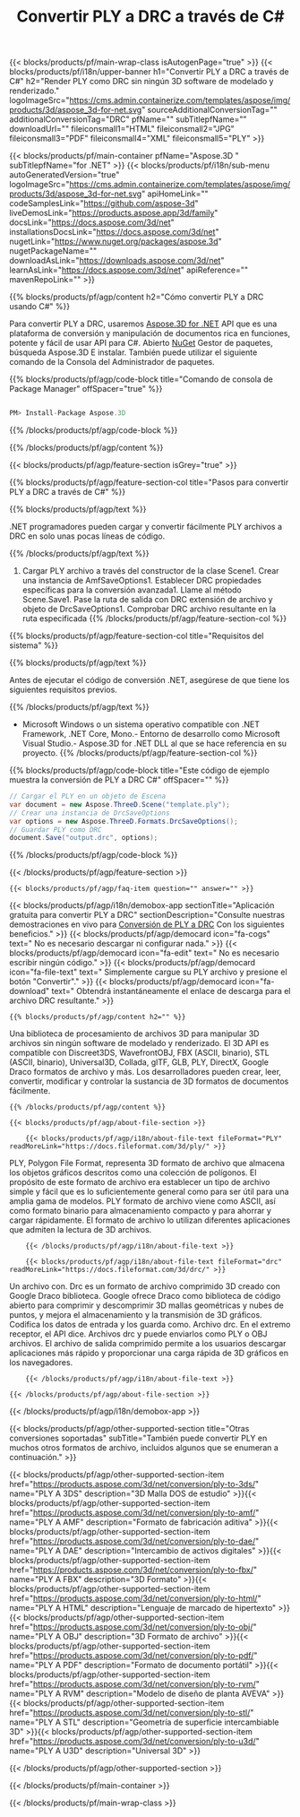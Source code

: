 ﻿---
title: Convertir PLY a DRC a través de C# 
url: /es/net/conversion/ply-to-drc/ 
description: Código de muestra para la conversión de PLY a DRC C#. Use API código de ejemplo para los archivos por lotes PLY a la conversión de DRC dentro de VB.NET, Asp.NET o cualquier aplicación basada en .NET.
---
{{< blocks/products/pf/main-wrap-class isAutogenPage="true" >}}
{{< blocks/products/pf/i18n/upper-banner h1="Convertir PLY a DRC a través de C#" h2="Render PLY como DRC sin ningún 3D software de modelado y renderizado." logoImageSrc="https://cms.admin.containerize.com/templates/aspose/img/products/3d/aspose_3d-for-net.svg" sourceAdditionalConversionTag="" additionalConversionTag="DRC" pfName="" subTitlepfName="" downloadUrl="" fileiconsmall1="HTML" fileiconsmall2="JPG" fileiconsmall3="PDF" fileiconsmall4="XML" fileiconsmall5="PLY" >}}

{{< blocks/products/pf/main-container pfName="Aspose.3D " subTitlepfName="for .NET" >}}
{{< blocks/products/pf/i18n/sub-menu autoGeneratedVersion="true" logoImageSrc="https://cms.admin.containerize.com/templates/aspose/img/products/3d/aspose_3d-for-net.svg" apiHomeLink="" codeSamplesLink="https://github.com/aspose-3d" liveDemosLink="https://products.aspose.app/3d/family" docsLink="https://docs.aspose.com/3d/net" installationsDocsLink="https://docs.aspose.com/3d/net" nugetLink="https://www.nuget.org/packages/aspose.3d" nugetPackageName="" downloadAsLink="https://downloads.aspose.com/3d/net" learnAsLink="https://docs.aspose.com/3d/net" apiReference="" mavenRepoLink="" >}}

{{% blocks/products/pf/agp/content h2="Cómo convertir PLY a DRC usando C#" %}}

 Para convertir PLY a DRC, usaremos
 [Aspose.3D for .NET](https://products.aspose.com/3d/net) 
 API que es una plataforma de conversión y manipulación de documentos rica en funciones, potente y fácil de usar API para C#. Abierto
 [NuGet](https://www.nuget.org/packages/aspose.3d) 
 Gestor de paquetes, búsqueda
 Aspose.3D 
 E instalar. También puede utilizar el siguiente comando de la Consola del Administrador de paquetes.

{{% blocks/products/pf/agp/code-block title="Comando de consola de Package Manager" offSpacer="true" %}}

```cs

PM> Install-Package Aspose.3D


```

{{% /blocks/products/pf/agp/code-block %}}

{{% /blocks/products/pf/agp/content %}}

{{< blocks/products/pf/agp/feature-section isGrey="true" >}}

{{% blocks/products/pf/agp/feature-section-col title="Pasos para convertir PLY a DRC a través de C#" %}}

{{% blocks/products/pf/agp/text %}}

 .NET programadores pueden cargar y convertir fácilmente PLY archivos a DRC en solo unas pocas líneas de código.

{{% /blocks/products/pf/agp/text %}}

1. Cargar PLY archivo a través del constructor de la clase Scene1. Crear una instancia de AmfSaveOptions1. Establecer DRC propiedades específicas para la conversión avanzada1. Llame al método Scene.Save1. Pase la ruta de salida con DRC extensión de archivo y objeto de DrcSaveOptions1. Comprobar DRC archivo resultante en la ruta especificada
{{% /blocks/products/pf/agp/feature-section-col %}}

{{% blocks/products/pf/agp/feature-section-col title="Requisitos del sistema" %}}

{{% blocks/products/pf/agp/text %}}

 Antes de ejecutar el código de conversión .NET, asegúrese de que tiene los siguientes requisitos previos.

{{% /blocks/products/pf/agp/text %}}

- Microsoft Windows o un sistema operativo compatible con .NET Framework, .NET Core, Mono.- Entorno de desarrollo como Microsoft Visual Studio.- Aspose.3D for .NET DLL al que se hace referencia en su proyecto.
{{% /blocks/products/pf/agp/feature-section-col %}}

{{% blocks/products/pf/agp/code-block title="Este código de ejemplo muestra la conversión de PLY a DRC C#" offSpacer="" %}}

```cs
// Cargar el PLY en un objeto de Escena 
var document = new Aspose.ThreeD.Scene("template.ply");
// Crear una instancia de DrcSaveOptions 
var options = new Aspose.ThreeD.Formats.DrcSaveOptions();
// Guardar PLY como DRC 
document.Save("output.drc", options); 


```

{{% /blocks/products/pf/agp/code-block %}}

{{< /blocks/products/pf/agp/feature-section >}}

    {{< blocks/products/pf/agp/faq-item question="" answer="" >}}
 

<!-- aboutfile Starts -->

{{< blocks/products/pf/agp/i18n/demobox-app sectionTitle="Aplicación gratuita para convertir PLY a DRC" sectionDescription="Consulte nuestras demostraciones en vivo para [Conversión de PLY a DRC](https://products.aspose.app/3d/conversion/ply-to-drc) Con los siguientes beneficios." >}}
        {{< blocks/products/pf/agp/democard icon="fa-cogs" text=" No es necesario descargar ni configurar nada." >}}
        {{< blocks/products/pf/agp/democard icon="fa-edit" text=" No es necesario escribir ningún código." >}}
        {{< blocks/products/pf/agp/democard icon="fa-file-text" text=" Simplemente cargue su PLY archivo y presione el botón \"Convertir\"." >}}
        {{< blocks/products/pf/agp/democard icon="fa-download" text=" Obtendrá instantáneamente el enlace de descarga para el archivo DRC resultante." >}}

    {{% blocks/products/pf/agp/content h2="" %}}

 Una biblioteca de procesamiento de archivos 3D para manipular 3D archivos sin ningún software de modelado y renderizado. El 3D API es compatible con Discreet3DS, WavefrontOBJ, FBX (ASCII, binario), STL (ASCII, binario), Universal3D, Collada, glTF, GLB, PLY, DirectX, Google Draco formatos de archivo y más. Los desarrolladores pueden crear, leer, convertir, modificar y controlar la sustancia de 3D formatos de documentos fácilmente.



    {{% /blocks/products/pf/agp/content %}}

    {{< blocks/products/pf/agp/about-file-section >}}

        {{< blocks/products/pf/agp/i18n/about-file-text fileFormat="PLY" readMoreLink="https://docs.fileformat.com/3d/ply/" >}}
PLY, Polygon File Format, representa 3D formato de archivo que almacena los objetos gráficos descritos como una colección de polígonos. El propósito de este formato de archivo era establecer un tipo de archivo simple y fácil que es lo suficientemente general como para ser útil para una amplia gama de modelos. PLY formato de archivo viene como ASCII, así como formato binario para almacenamiento compacto y para ahorrar y cargar rápidamente. El formato de archivo lo utilizan diferentes aplicaciones que admiten la lectura de 3D archivos.

        {{< /blocks/products/pf/agp/i18n/about-file-text >}}

        {{< blocks/products/pf/agp/i18n/about-file-text fileFormat="drc" readMoreLink="https://docs.fileformat.com/3d/drc/" >}}
Un archivo con. Drc es un formato de archivo comprimido 3D creado con Google Draco biblioteca. Google ofrece Draco como biblioteca de código abierto para comprimir y descomprimir 3D mallas geométricas y nubes de puntos, y mejora el almacenamiento y la transmisión de 3D gráficos. Codifica los datos de entrada y los guarda como. Archivo drc. En el extremo receptor, el API dice. Archivos drc y puede enviarlos como PLY o OBJ archivos. El archivo de salida comprimido permite a los usuarios descargar aplicaciones más rápido y proporcionar una carga rápida de 3D gráficos en los navegadores.

        {{< /blocks/products/pf/agp/i18n/about-file-text >}}

    {{< /blocks/products/pf/agp/about-file-section >}}

{{< /blocks/products/pf/agp/i18n/demobox-app >}}

<!-- aboutfile Ends -->

{{< blocks/products/pf/agp/other-supported-section title="Otras conversiones soportadas" subTitle="También puede convertir PLY en muchos otros formatos de archivo, incluidos algunos que se enumeran a continuación." >}}

{{< blocks/products/pf/agp/other-supported-section-item href="https://products.aspose.com/3d/net/conversion/ply-to-3ds/" name="PLY A 3DS" description="3D Malla DOS de estudio" >}}{{< blocks/products/pf/agp/other-supported-section-item href="https://products.aspose.com/3d/net/conversion/ply-to-amf/" name="PLY A AMF" description="Formato de fabricación aditiva" >}}{{< blocks/products/pf/agp/other-supported-section-item href="https://products.aspose.com/3d/net/conversion/ply-to-dae/" name="PLY A DAE" description="Intercambio de activos digitales" >}}{{< blocks/products/pf/agp/other-supported-section-item href="https://products.aspose.com/3d/net/conversion/ply-to-fbx/" name="PLY A FBX" description="3D Formato" >}}{{< blocks/products/pf/agp/other-supported-section-item href="https://products.aspose.com/3d/net/conversion/ply-to-html/" name="PLY A HTML" description="Lenguaje de marcado de hipertexto" >}}{{< blocks/products/pf/agp/other-supported-section-item href="https://products.aspose.com/3d/net/conversion/ply-to-obj/" name="PLY A OBJ" description="3D Formato de archivo" >}}{{< blocks/products/pf/agp/other-supported-section-item href="https://products.aspose.com/3d/net/conversion/ply-to-pdf/" name="PLY A PDF" description="Formato de documento portátil" >}}{{< blocks/products/pf/agp/other-supported-section-item href="https://products.aspose.com/3d/net/conversion/ply-to-rvm/" name="PLY A RVM" description="Modelo de diseño de planta AVEVA" >}}{{< blocks/products/pf/agp/other-supported-section-item href="https://products.aspose.com/3d/net/conversion/ply-to-stl/" name="PLY A STL" description="Geometría de superficie intercambiable 3D" >}}{{< blocks/products/pf/agp/other-supported-section-item href="https://products.aspose.com/3d/net/conversion/ply-to-u3d/" name="PLY A U3D" description="Universal 3D" >}}

{{< /blocks/products/pf/agp/other-supported-section >}}

{{< /blocks/products/pf/main-container >}}
    
{{< /blocks/products/pf/main-wrap-class >}}